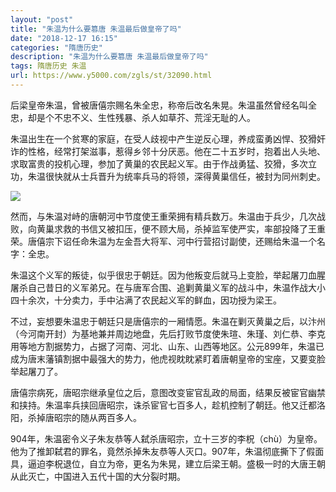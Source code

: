 ```yaml
---
layout: "post"
title: "朱温为什么要篡唐 朱温最后做皇帝了吗"
date: "2018-12-17 16:15"
categories: "隋唐历史"
description: "朱温为什么要篡唐 朱温最后做皇帝了吗"
tags: 隋唐历史 朱温
url: https://www.y5000.com/zgls/st/32090.html
---
```






后梁皇帝朱温，曾被唐僖宗赐名朱全忠，称帝后改名朱晃。朱温虽然曾经名叫全忠，却是个不忠不义、生性残暴、杀人如草芥、荒淫无耻的人。

朱温出生在一个贫寒的家庭，在受人歧视中产生逆反心理，养成蛮勇凶悍、狡猾奸诈的性格，经常打架滋事，惹得乡邻十分厌恶。他在二十五岁时，抱着出人头地、求取富贵的投机心理，参加了黄巢的农民起义军。由于作战勇猛、狡猾，多次立功，朱温很快就从士兵晋升为统率兵马的将领，深得黄巢信任，被封为同州刺史。

![](https://img.y5000.com/uploads/allimg/180821/8-1PR1111H4941.jpg)

然而，与朱温对峙的唐朝河中节度使王重荣拥有精兵数万。朱温由于兵少，几次战败，向黄巢求救的书信又被扣压，便不顾大局，杀掉监军使严实，率部投降了王重荣。唐僖宗下诏任命朱温为左金吾大将军、河中行营招讨副使，还赐给朱温一个名字：全忠。

朱温这个义军的叛徒，似乎很忠于朝廷。因为他叛变后就马上变脸，举起屠刀血腥屠杀自己昔日的义军弟兄。在与唐军合围、追剿黄巢义军的战斗中，朱温作战大小四十余次，十分卖力，手中沾满了农民起义军的鲜血，因功授为梁王。

不过，妄想要朱温忠于朝廷只是唐僖宗的一厢情愿。朱温在剿灭黄巢之后，以汴州（今河南开封）为基地兼并周边地盘，先后打败节度使朱瑄、朱瑾、刘仁恭、李克用等地方割据势力，占据了河南、河北、山东、山西等地区。公元899年，朱温已成为唐末藩镇割据中最强大的势力，他虎视眈眈紧盯着唐朝皇帝的宝座，又要变脸举起屠刀了。

唐僖宗病死，唐昭宗继承皇位之后，意图改变宦官乱政的局面，结果反被宦官幽禁和挟持。朱温率兵挟回唐昭宗，诛杀宦官七百多人，趁机控制了朝廷。他又迁都洛阳，杀掉唐昭宗的随从两百多人。

904年，朱温密令义子朱友恭等人弑杀唐昭宗，立十三岁的李柷（chù）为皇帝。他为了推卸弑君的罪名，竟然杀掉朱友恭等人灭口。907年，朱温彻底撕下了假面具，逼迫李柷退位，自立为帝，更名为朱晃，建立后梁王朝。盛极一时的大唐王朝从此灭亡，中国进入五代十国的大分裂时期。
